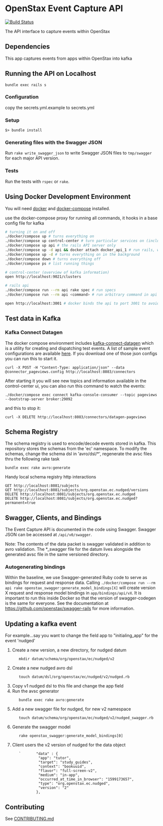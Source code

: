 # OpenStax Event Capture API

[![Build Status](https://travis-ci.com/openstax/open-search.svg?branch=master)](https://travis-ci.com/openstax/event-capture-api)

The API interface to capture events within OpenStax

## Dependencies

This app captures events from apps within OpenStax into kafka

## Running the API on Localhost
```.env
bundle exec rails s
```

### Configuration

copy the secrets.yml.example to secrets.yml

### Setup

```
$> bundle install
```

### Generating files with the Swagger JSON

Run `rake write_swagger_json` to write Swagger JSON files to `tmp/swagger` for each major API version.

### Tests

Run the tests with `rspec` or `rake`.

</details>

## Using Docker Development Environment

You will need [docker](https://docs.docker.com/get-docker/) and [docker-compose](https://docs.docker.com/compose/install/#install-compose) installed.

use the docker-compose proxy for running all commands, it hooks in a base config file for kafka

```bash
# turning it on and off
./docker/compose up # turns everything on
./docker/compose up control-center # turn particular services on (includes dependencies)
./docker/compose up api # the rails API server only
./docker/compose up -d api && docker attach docker_api_1 # run rails, watch output, and debug
./docker/compose up -d # turns everything on in the background
./docker/compose down # turns everything off
./docker/compose ps # list running things

# control-center (overview of kafka information)
open http://localhost:9021/clusters

# rails api
./docker/compose run --rm api rake spec # run specs
./docker/compose run --rm api <command> # run arbitrary command in api container

open http://localhost:3001 # docker binds the api to port 3001 to avoid conflicting with the same running on the host
```

</details>

## Test data in Kafka

### Kafka Connect Datagen
The docker compose environment includes [kafka-connect-datagen](https://github.com/confluentinc/kafka-connect-datagen) which is a utility for
creating and dispatching test events. A list of sample event configurations are available [here](https://github.com/confluentinc/kafka-connect-datagen/tree/master/config). If you download one of those json configs you can run this to start it.
```
curl -X POST -H "Content-Type: application/json" --data @connector_pageviews.config http://localhost:8083/connectors
```

After starting it you will see new topics and information available in the control-center ui, you can also run this command to watch the events:
```
./docker/compose exec connect kafka-console-consumer --topic pageviews --bootstrap-server broker:29092
```

and this to stop it:
```
curl -X DELETE http://localhost:8083/connectors/datagen-pageviews
```

## Schema Registry

The schema registry is used to encode/decode events stored in kafka.  This repository stores the schemas from the 'ec' namespace.  To modify the schemas, change the schema dsl in 'avro/dsl/*', regenerate the avsc files thru the following rake task
```
bundle exec rake avro:generate
```

Handy local schema registry http interactions
```
GET http://localhost:8081/subjects
GET http://localhost:8081/subjects/org.openstax.ec.nudged/versions
DELETE http://localhost:8081/subjects/org.openstax.ec.nudged
DELETE http://localhost:8081/subjects/org.openstax.ec.nudged?permanent=true
```

## Swagger, Clients, and Bindings

The Event Capture API is documented in the code using Swagger.  Swagger JSON can be accessed at `/api/v0/swagger`.

Note: The contents of the data packet is swagger validated in addition to avro validation.  The *_swagger file for the datum lives alongside the generated avsc file in the same versioned directory.

### Autogenerating bindings

Within the baseline, we use Swagger-generated Ruby code to serve as bindings for request and response data.  Calling
`./docker/compose run --rm api rake openstax_swagger:generate_model_bindings[X]` will create version X request and response model bindings in `app/bindings/api/vX`.  It is important to run this inside Docker so that the version of swagger-codegen is the same for everyone.
See the documentation at https://github.com/openstax/swagger-rails for more information.

## Updating a kafka event
For example...say you want to change the field app to "initialing_app" for the event 'nudged'
  1. Create a new version, a new directory, for nudged datum
     ```
        mkdir datum/schema/org/openstax/ec/nudged/v2
     ```
  1. Create a new nudged avro dsl
      ```
         touch datum/dsl/org/openstax/ec/nudged/v2/nudged.rb
      ```
  1. Copy v1 nudged dsl to this file and change the app field
  1. Run the avsc generator
      ```
         bundle exec rake avro:generate
      ```
  1. Add a new swagger file for nudged, for new v2 namespace
      ```
         touch datum/schema/org/openstax/ec/nudged/v2/nudged_swagger.rb
      ```
  1. Generate the swagger model
      ```
         rake openstax_swagger:generate_model_bindings[0]
      ```
  1. Client users the v2 version of nudged for the data object
      ```
         `       "data" : {
                  "app": "tutor",
                  "target": "study_guides",
                  "context": "bookuuid",
                  "flavor": "full-screen-v2",
                  "medium": "in-app",
                  "occurred_at_time_in_browser": "1599173657",
                  "type": "org.openstax.ec.nudged",
                  "version": "2"
                 },
      ```

## Contributing

See [CONTRIBUTING.md](./CONTRIBUTING.md)
